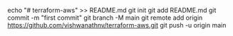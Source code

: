 echo "# terraform-aws" >> README.md
git init
git add README.md
git commit -m "first commit"
git branch -M main
git remote add origin https://github.com/vishwanathnv/terraform-aws.git
git push -u origin main
